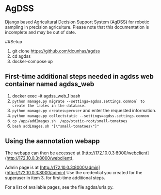 # AgDSS
  Django based Agricultural Decision Support System (AgDSS) for robotic sampling in precision agriculture.
  Please note that this documentation is incomplete and may be out of date.


##Setup
1. git clone https://github.com/dcunhas/agdss
2. cd agdss
3. docker-compose up

## First-time additional steps needed in agdss web container named agdss_web 
1. docker exec -it agdss_web_1 bash
2. ```python manage.py migrate --settings=agdss.settings.common` to create the tables in the database.```
3. ```python manage.py createsuperuser``` and enter the requested information.
4. ```python manage.py collectstatic --settings=agdss.settings.common ```
5. ```cp /app/addImages.sh  /app/static-root/small-tomatoes```
6. ```bash addImages.sh "[\"small-tomatoes\"]" ```

## Using the aannotation webapp 
The webapp can then be accessed at [http://172.10.0.3:8000/webclient](http://172.10.0.3:8000/webclient). 

Admin page is at [http://172.10.0.3:8000/admin](http://172.10.0.3:8000/admin)
Use the credential you created for the superuser in item 3. for first-time additional steps.  

For a list of available pages, see the file agdss/urls.py.
